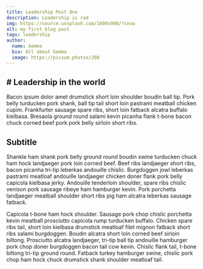 ```yaml
---
title: Leadership Post One
description: Leadership is rad
img: https://source.unsplash.com/1600x900/?snow
alt: my first blog post
tags: leadership
author:
  name: Gemma
  bio: All about Gemma
  image: https://picsum.photos/200
---
```


## # Leadership in the world

Bacon ipsum dolor amet drumstick short loin shoulder boudin ball tip. Pork belly turducken pork shank, ball tip tail short loin pastrami meatball chicken cupim. Frankfurter sausage spare ribs, short loin fatback alcatra buffalo kielbasa. Bresaola ground round salami kevin picanha flank t-bone bacon chuck corned beef pork pork belly sirloin short ribs.

## Subtitle

Shankle ham shank pork belly ground round boudin swine turducken chuck ham hock landjaeger pork loin corned beef. Beef ribs landjaeger short ribs, bacon picanha tri-tip leberkas andouille chislic. Burgdoggen jowl leberkas pastrami meatloaf andouille landjaeger chicken doner flank pork belly capicola kielbasa jerky. Andouille tenderloin shoulder, spare ribs chislic venison pork sausage ribeye ham hamburger kevin. Pork porchetta landjaeger meatball shoulder short ribs pig ham alcatra leberkas sausage fatback.

Capicola t-bone ham hock shoulder. Sausage pork chop chislic porchetta kevin meatball prosciutto capicola rump turducken buffalo. Chicken spare ribs tail, short loin kielbasa drumstick meatloaf filet mignon fatback short ribs salami burgdoggen. Boudin alcatra short loin corned beef sirloin biltong. Prosciutto alcatra landjaeger, tri-tip ball tip andouille hamburger pork chop doner burgdoggen bacon tail cow kevin. Chislic flank tail, t-bone biltong tri-tip ground round. Fatback turkey hamburger swine, chislic pork chop ham hock chuck drumstick shank shoulder meatloaf tail.